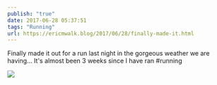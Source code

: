 ```yaml
---
publish: "true"
date: 2017-06-28 05:37:51
tags: "Running"
url: https://ericmwalk.blog/2017/06/28/finally-made-it.html
---
```


Finally made it out for a run last night in the gorgeous weather we are having... It's almost been 3 weeks since I have ran #running

![](https://ericmwalk.blog/uploads/2022/101c5b25f0.jpg)